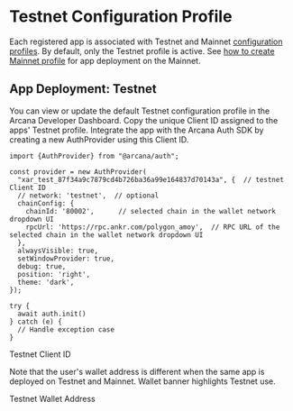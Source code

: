 # Testnet Configuration Profile

Each registered app is associated with Testnet and Mainnet [configuration profiles](../../concepts/config-profiles/). By default, only the Testnet profile is active. See [how to create Mainnet profile](../migrate-testnet-mainnet/) for app deployment on the Mainnet.

## App Deployment: Testnet

You can view or update the default Testnet configuration profile in the Arcana Developer Dashboard. Copy the unique Client ID assigned to the apps' Testnet profile. Integrate the app with the Arcana Auth SDK by creating a new AuthProvider using this Client ID.

```
import {AuthProvider} from "@arcana/auth";

const provider = new AuthProvider(
  "xar_test_87f34a9c7879cd4b726ba36a99e164837d70143a", {  // testnet Client ID
  // network: 'testnet',  // optional
  chainConfig: {
    chainId: '80002',      // selected chain in the wallet network dropdown UI
    rpcUrl: 'https://rpc.ankr.com/polygon_amoy',  // RPC URL of the selected chain in the wallet network dropdown UI
  },
  alwaysVisible: true,
  setWindowProvider: true,
  debug: true,
  position: 'right',
  theme: 'dark',
});

```

```
try {
  await auth.init()
} catch (e) {
  // Handle exception case
}

```

Testnet Client ID

Note that the user's wallet address is different when the same app is deployed on Testnet and Mainnet. Wallet banner highlights Testnet use.

Testnet Wallet Address
